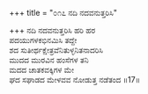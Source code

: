 +++
title = "೦೧೭ ನದಿ ನದವನುತ್ತರಿಸಿ"

+++
ನದಿ ನದವನುತ್ತರಿಸಿ ಹರಿ ಹರ  
ಪದಯುಗಳಕಭಿನಮಿಸಿ ತದ್ದೇ  
ಶದ ಸುತೀರ್ಥಕ್ಷೇತ್ರವೆನಿತುಳ್ಳನಿತನಾದರಿಸಿ   
ಮುದದ ಮುರವಿನ ಹಂಸೆಗಳ ತನಿ  
ಮದದ ಚಾತಕವಕ್ಕಿಗಳ ಮೇ  
ಘದ ಸಘಾಡದ ಮೇಳವವ ನೋಡುತ್ತ ನಡೆತಂದ     ॥17॥